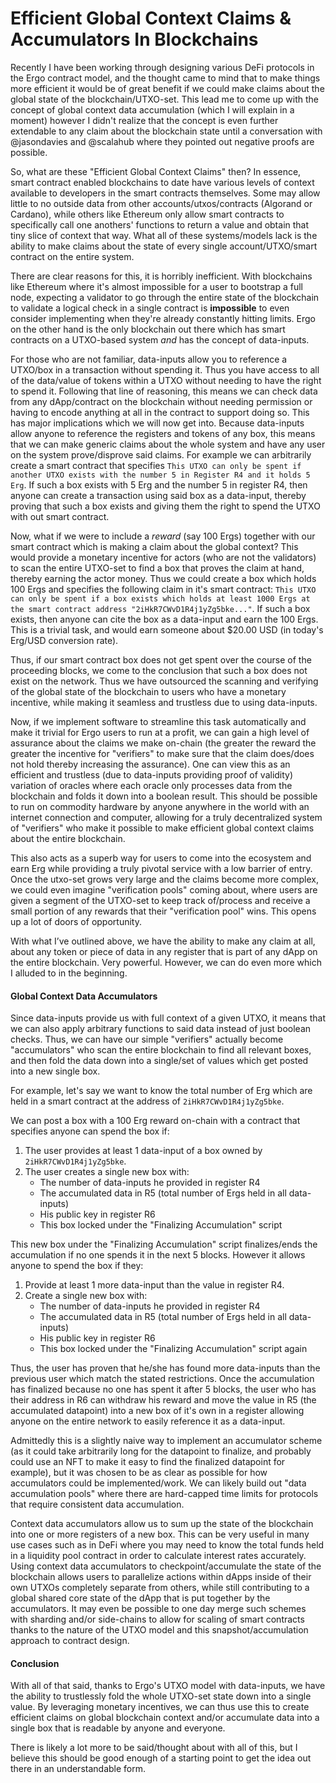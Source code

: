 Efficient Global Context Claims & Accumulators In Blockchains
===
Recently I have been working through designing various DeFi protocols in the Ergo contract model, and the thought came to mind that to make things more efficient it would be of great benefit if we could make claims about the global state of the blockchain/UTXO-set. This lead me to come up with the concept of global context data accumulation (which I will explain in a moment) however I didn't realize that the concept is even further extendable to any claim about the blockchain state until a conversation with @jasondavies and @scalahub where they pointed out negative proofs are possible.

So, what are these "Efficient Global Context Claims" then? In essence, smart contract enabled blockchains to date have various levels of context available to developers in the smart contracts themselves. Some may allow little to no outside data from other accounts/utxos/contracts (Algorand or Cardano), while others like Ethereum only allow smart contracts to specifically call one anothers' functions to return a value and obtain that tiny slice of context that way. What all of these systems/models lack is the ability to make claims about the state of every single account/UTXO/smart contract on the entire system.

There are clear reasons for this, it is horribly inefficient. With blockchains like Ethereum where it's almost impossible for a user to bootstrap a full node, expecting a validator to go through the entire state of the blockchain to validate a logical check in a single contract is **impossible** to even consider implementing when they're already constantly hitting limits. Ergo on the other hand is the only blockchain out there which has smart contracts on a UTXO-based system *and* has the concept of data-inputs.

For those who are not familiar, data-inputs allow you to reference a UTXO/box in a transaction without spending it. Thus you have access to all of the data/value of tokens within a UTXO without needing to have the right to spend it. Following that line of reasoning, this means we can check data from any dApp/contract on the blockchain without needing permission or having to encode anything at all in the contract to support doing so. This has major implications which we will now get into. 
Because data-inputs allow anyone to reference the registers and tokens of any box, this means that we can make generic claims about the whole system and have any user on the system prove/disprove said claims. For example we can arbitrarily create a smart contract that specifies `This UTXO can only be spent if another UTXO exists with the number 5 in Register R4 and it holds 5 Erg`. If such a box exists with 5 Erg and the number 5 in register R4, then anyone can create a transaction using said box as a data-input, thereby proving that such a box exists and giving them the right to spend the UTXO with out smart contract.

Now, what if we were to include a *reward* (say 100 Ergs) together with our smart contract which is making a claim about the global context? This would provide a monetary incentive for actors (who are not the validators) to scan the entire UTXO-set to find a box that proves the claim at hand, thereby earning the actor money. Thus we could create a box which holds 100 Ergs and specifies the following claim in it's smart contract: `This UTXO can only be spent if a box exists which holds at least 1000 Ergs at the smart contract address "2iHkR7CWvD1R4j1yZg5bke..."`. If such a box exists, then anyone can cite the box as a data-input and earn the 100 Ergs. This is a trivial task, and would earn someone about $20.00 USD (in today's Erg/USD conversion rate).

Thus, if our smart contract box does not get spent over the course of the proceeding blocks, we come to the conclusion that such a box does not exist on the network. Thus we have outsourced the scanning and verifying of the global state of the blockchain to users who have a monetary incentive, while making it seamless and trustless due to using data-inputs. 

Now, if we implement software to streamline this task automatically and make it trivial for Ergo users to run at a profit, we can gain a high level of assurance about the claims we make on-chain (the greater the reward the greater the incentive for "verifiers" to make sure that the claim does/does not hold thereby increasing the assurance). One can view this as an efficient and trustless (due to data-inputs providing proof of validity) variation of oracles where each oracle only processes data from the blockchain and folds it down into a boolean result. This should be possible to run on commodity hardware by anyone anywhere in the world with an internet connection and computer, allowing for a truly decentralized system of "verifiers" who make it possible to make efficient global context claims about the entire blockchain. 

This also acts as a superb way for users to come into the ecosystem and earn Erg while providing a truly pivotal service with a low barrier of entry. Once the utxo-set grows very large and the claims become more complex, we could even imagine "verification pools" coming about, where users are given a segment of the UTXO-set to keep track of/process and receive a small portion of any rewards that their "verification pool" wins. This opens up a lot of doors of opportunity.

With what I’ve outlined above, we have the ability to make any claim at all, about any token or piece of data in any register that is part of any dApp on the entire blockchain. Very powerful. However, we can do even more which I alluded to in the beginning.

#### Global Context Data Accumulators

Since data-inputs provide us with full context of a given UTXO, it means that we can also apply arbitrary functions to said data instead of just boolean checks. Thus, we can have our simple "verifiers" actually become "accumulators" who scan the entire blockchain to find all relevant boxes, and then fold the data down into a single/set of values which get posted into a new single box.

For example, let's say we want to know the total number of Erg which are held in a smart contract at the address of `2iHkR7CWvD1R4j1yZg5bke`.

We can post a box with a 100 Erg reward on-chain with a contract that specifies anyone can spend the box if:
1. The user provides at least 1 data-input of a box owned by `2iHkR7CWvD1R4j1yZg5bke`.
2. The user creates a single new box with:
    - The number of data-inputs he provided in register R4
    - The accumulated data in R5 (total number of Ergs held in all data-inputs)
    - His public key in register R6
    - This box locked under the "Finalizing Accumulation" script


This new box under the "Finalizing Accumulation" script finalizes/ends the accumulation if no one spends it in the next 5 blocks. However it allows anyone to spend the box if they:
1. Provide at least 1 more data-input than the value in register R4.
2. Create a single new box with:
    - The number of data-inputs he provided in register R4 
    - The accumulated data in R5 (total number of Ergs held in all data-inputs)
    - His public key in register R6
    - This box locked under the "Finalizing Accumulation" script again

Thus, the user has proven that he/she has found more data-inputs than the previous user which match the stated restrictions. Once the accumulation has finalized because no one has spent it after 5 blocks, the user who has their address in R6 can withdraw his reward and move the value in R5 (the accumulated datapoint) into a new box of it's own in a register allowing anyone on the entire network to easily reference it as a data-input.

Admittedly this is a slightly naive way to implement an accumulator scheme (as it could take arbitrarily long for the datapoint to finalize, and probably could use an NFT to make it easy to find the finalized datapoint for example), but it was chosen to be as clear as possible for how accumulators could be implemented/work. We can likely build out "data accumulation pools" where there are hard-capped time limits for protocols that require consistent data accumulation.

Context data accumulators allow us to sum up the state of the blockchain into one or more registers of a new box. This can be very useful in many use cases such as in DeFi where you may need to know the total funds held in a liquidity pool contract in order to calculate interest rates accurately. Using context data accumulators to checkpoint/accumulate the state of the blockchain allows users to parallelize actions within dApps inside of their own UTXOs completely separate from others, while still contributing to a global shared core state of the dApp that is put together by the accumulators. It may even be possible to one day merge such schemes with sharding and/or side-chains to allow for scaling of smart contracts thanks to the nature of the UTXO model and this snapshot/accumulation approach to contract design.


#### Conclusion

With all of that said, thanks to Ergo's UTXO model with data-inputs, we have the ability to trustlessly fold the whole UTXO-set state down into a single value. By leveraging monetary incentives, we can thus use this to create efficient claims on global blockchain context and/or accumulate data into a single box that is readable by anyone and everyone.

There is likely a lot more to be said/thought about with all of this, but I believe this should be good enough of a starting point to get the idea out there in an understandable form.